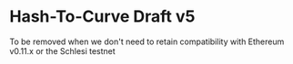 # Hash-To-Curve Draft v5

To be removed when we don't need to retain compatibility with Ethereum v0.11.x
or the Schlesi testnet
